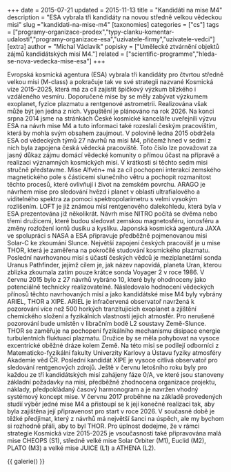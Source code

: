 +++
date = 2015-07-21
updated = 2015-11-13
title = "Kandidáti na mise M4"
description = "ESA vybrala tři kandidáty na novou středně velkou vědeckou misi"
slug ="kandidati-na-mise-m4"
[taxonomies]
categories = ["cs"]
tags = ["programy-organizace-prodex","typy-clanku-komentar-udalosti","programy-organizace-esa","uzivatele-firmy","uzivatele-vedci"]
[extra]
author = "Michal Václavík"
popisky = ["Umělecké ztvárnění objektů zájmů kandidátských misí M4."]
related = ["scientific-programme","hleda-se-nova-vedecka-mise-esa"]
+++

Evropská kosmická agentura (ESA) vybrala tři kandidáty pro čtvrtou středně velkou misi (M-class) a pokračuje tak ve své strategii nazvané Kosmická vize 2015–2025, která má za cíl zajistit špičkový výzkum blízkého i vzdáleného vesmíru. Doporučené mise by se měly zabývat výzkumem exoplanet, fyzice plazmatu a rentgenové astrometrii. Realizována však může být jen jedna z nich. Vypuštění je plánováno na rok 2026. Na konci srpna 2014 jsme na stránkách České kosmické kanceláře uveřejnili výzvu ESA na návrh mise M4 a tuto informaci také rozeslali českým pracovištím, která by mohla svým obsahem zaujmout. V polovině ledna 2015 obdržela ESA od vědeckých týmů 27 návrhů na misi M4, přičemž hned v sedmi z nich byla zapojena česká vědecká pracoviště. Toto číslo lze považovat za jasný důkaz zájmu domácí vědecké komunity o přímou účast na přípravě a realizaci významných kosmických misí. V krátkosti si těchto sedm misi stručně představme. Mise Alfvén+ má za cíl pochopení interakcí zemského magnetického pole s částicemi slunečního větru a pochopit rozmanitost těchto procesů, které ovlivňují i život na zemském povrchu. ARAGO je návrhem mise pro sledování hvězd i planet v oblasti ultrafialového a viditelného spektra za pomoci spektropolarimetru s velmi vysokým rozlišením. LOFT je již známou mísí rentgenového dalekohledu, která byla v ESA prezentována již několikrát. Návrh mise NITRO počítá se dvěma nebo třemi družicemi, které budou sledovat zemskou magnetosféru, ionosféru a změny rozložení iontů dusíku a kyslíku. Japonská kosmická agentura JAXA ve spolupráci s NASA a ESA připravuje předběžně pojmenovanou misi Solar-C ke zkoumání Slunce. Největší zapojení českých pracovišť je u mise THOR, která je zaměřena na pokročilé studování kosmického plazmatu. Poslední navrhovanou misí s účastí českých vědců je meziplanetární sonda Uranus Pathfinder, jejímž cílem je, jak název napovídá, planeta Uran, kterou zblízka zkoumala zatím pouze krátce sonda Voyager 2 v roce 1986. V červnu 2015 bylo z 27 návrhů vybráno 10, které byly ohodnoceny jako potenciálně technicky realizovatelné. Následovalo hodnocení vědeckých přínosů těchto navrhovaných misí a jako kandidátské mise M4 byly vybrány ARIEL, THOR a XIPE. ARIEL je infračervená observatoř navržená k pozorování více než 500 horkých tranzitujících exoplanet a zjištění chemického složení a fyzikálních vlastností jejich atmosfér. Pro nerušené pozorování bude umístěn v libračním bodě L2 soustavy Země-Slunce. THOR se zaměřuje na pochopení fyzikálního mechanismu disipace energie turbulentních fluktuací plazmatu. Družice by se měla pohybovat na vysoce excentrické oběžné dráze kolem Země. Na této misi se podílejí odborníci z Matematicko-fyzikální fakulty Univerzity Karlovy a Ústavu fyziky atmosféry Akademie věd ČR. Poslední kandidát XIPE je vysoce citlivá observatoř pro sledování rentgenových zdrojů. Ještě v červnu letošního roku byly pro každou ze tří kandidátských misí zahájeny fáze 0/A, ve které jsou stanoveny základní požadavky na misi, předběžně zhodnocena organizace projektu, náklady, předpokládaný časový harmonogram a je navržen vhodný systémový koncept mise. V červnu 2017 proběhne na základě provedených studií výběr jedné mise M4 a přistoupí se k její konečné realizaci tak, aby byla zajištěna její připravenost pro start v roce 2026. V současné době je těžké předjímat, který z návrhů má největší šanci na úspěch, ale my bychom si rozhodně přáli, aby to byl THOR. Pro úplnost dodejme, že v rámci strategie Kosmická vize 2015-2025 je vsoučasnosti také připravována malá mise CHEOPS (S1), středně velké mise Solar Orbiter (M1), Euclid (M2), PLATO (M3) a velké mise JUICE (L1) a ATHENA (L2).

{{ galerie() }}
